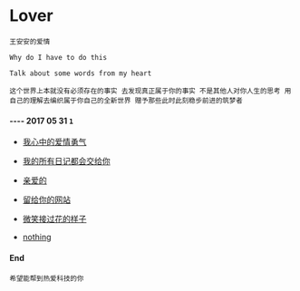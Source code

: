 # Lover

`王安安的爱情`

`Why do I have to do this`

`Talk about some words from my heart`


`这个世界上本就没有必须存在的事实 去发现真正属于你的事实 不是其他人对你人生的思考 用自己的理解去编织属于你自己的全新世界 赠予那些此时此刻稳步前进的筑梦者`

####  ---- 2017 05 31 `1`

* [我心中的爱情勇气](https://github.com/antuotuto/talking/blob/master/2017%2005/2017%2005%2031.md)

* [我的所有日记都会交给你](https://github.com/antuotuto/About-Lover/blob/master/2017%2005/2017%2005%2031%202.md)

* [亲爱的](https://github.com/antuotuto/About-Lover/blob/master/2017%2005/2017%2005%2031%203.md)

* [留给你的网站](https://github.com/antuotuto/About-Lover/blob/master/2017%2005/2017%2005%2031%204.md)

* [微笑接过花的样子](https://github.com/antuotuto/About-Lover/blob/master/2017%2005/2017%2005%2031%205.md)

* [nothing](https://github.com/antuotuto/About-Lover/tree/master/2017%2005)

#### End

`希望能帮到热爱科技的你`
